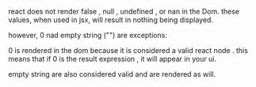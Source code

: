 react does not render false , null , undefined , or nan in the Dom. these values, when used in jsx, will result in nothing being displayed.

however, 0 nad empty string ("") are exceptions:


0 is rendered in the dom because it is considered a valid react node . this means that if 0 is the result expression , it will appear in your ui.


empty string are also considered valid and are rendered as will.
